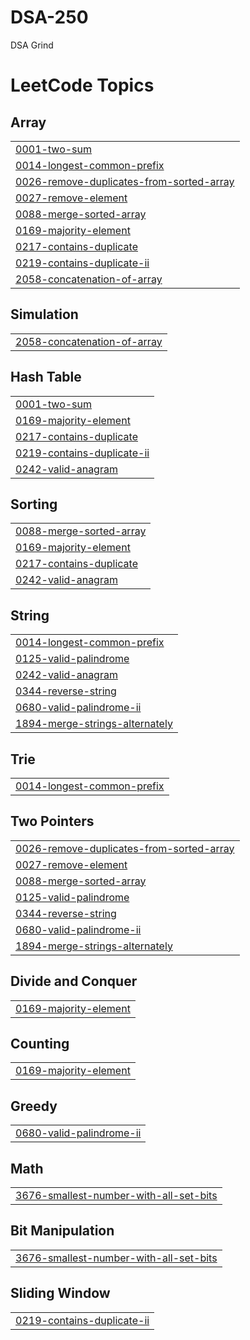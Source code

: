 # DSA-250
DSA Grind

<!---LeetCode Topics Start-->
# LeetCode Topics
## Array
|  |
| ------- |
| [0001-two-sum](https://github.com/Vishisht-Dwivedi/DSA-250/tree/master/0001-two-sum) |
| [0014-longest-common-prefix](https://github.com/Vishisht-Dwivedi/DSA-250/tree/master/0014-longest-common-prefix) |
| [0026-remove-duplicates-from-sorted-array](https://github.com/Vishisht-Dwivedi/DSA-250/tree/master/0026-remove-duplicates-from-sorted-array) |
| [0027-remove-element](https://github.com/Vishisht-Dwivedi/DSA-250/tree/master/0027-remove-element) |
| [0088-merge-sorted-array](https://github.com/Vishisht-Dwivedi/DSA-250/tree/master/0088-merge-sorted-array) |
| [0169-majority-element](https://github.com/Vishisht-Dwivedi/DSA-250/tree/master/0169-majority-element) |
| [0217-contains-duplicate](https://github.com/Vishisht-Dwivedi/DSA-250/tree/master/0217-contains-duplicate) |
| [0219-contains-duplicate-ii](https://github.com/Vishisht-Dwivedi/DSA-250/tree/master/0219-contains-duplicate-ii) |
| [2058-concatenation-of-array](https://github.com/Vishisht-Dwivedi/DSA-250/tree/master/2058-concatenation-of-array) |
## Simulation
|  |
| ------- |
| [2058-concatenation-of-array](https://github.com/Vishisht-Dwivedi/DSA-250/tree/master/2058-concatenation-of-array) |
## Hash Table
|  |
| ------- |
| [0001-two-sum](https://github.com/Vishisht-Dwivedi/DSA-250/tree/master/0001-two-sum) |
| [0169-majority-element](https://github.com/Vishisht-Dwivedi/DSA-250/tree/master/0169-majority-element) |
| [0217-contains-duplicate](https://github.com/Vishisht-Dwivedi/DSA-250/tree/master/0217-contains-duplicate) |
| [0219-contains-duplicate-ii](https://github.com/Vishisht-Dwivedi/DSA-250/tree/master/0219-contains-duplicate-ii) |
| [0242-valid-anagram](https://github.com/Vishisht-Dwivedi/DSA-250/tree/master/0242-valid-anagram) |
## Sorting
|  |
| ------- |
| [0088-merge-sorted-array](https://github.com/Vishisht-Dwivedi/DSA-250/tree/master/0088-merge-sorted-array) |
| [0169-majority-element](https://github.com/Vishisht-Dwivedi/DSA-250/tree/master/0169-majority-element) |
| [0217-contains-duplicate](https://github.com/Vishisht-Dwivedi/DSA-250/tree/master/0217-contains-duplicate) |
| [0242-valid-anagram](https://github.com/Vishisht-Dwivedi/DSA-250/tree/master/0242-valid-anagram) |
## String
|  |
| ------- |
| [0014-longest-common-prefix](https://github.com/Vishisht-Dwivedi/DSA-250/tree/master/0014-longest-common-prefix) |
| [0125-valid-palindrome](https://github.com/Vishisht-Dwivedi/DSA-250/tree/master/0125-valid-palindrome) |
| [0242-valid-anagram](https://github.com/Vishisht-Dwivedi/DSA-250/tree/master/0242-valid-anagram) |
| [0344-reverse-string](https://github.com/Vishisht-Dwivedi/DSA-250/tree/master/0344-reverse-string) |
| [0680-valid-palindrome-ii](https://github.com/Vishisht-Dwivedi/DSA-250/tree/master/0680-valid-palindrome-ii) |
| [1894-merge-strings-alternately](https://github.com/Vishisht-Dwivedi/DSA-250/tree/master/1894-merge-strings-alternately) |
## Trie
|  |
| ------- |
| [0014-longest-common-prefix](https://github.com/Vishisht-Dwivedi/DSA-250/tree/master/0014-longest-common-prefix) |
## Two Pointers
|  |
| ------- |
| [0026-remove-duplicates-from-sorted-array](https://github.com/Vishisht-Dwivedi/DSA-250/tree/master/0026-remove-duplicates-from-sorted-array) |
| [0027-remove-element](https://github.com/Vishisht-Dwivedi/DSA-250/tree/master/0027-remove-element) |
| [0088-merge-sorted-array](https://github.com/Vishisht-Dwivedi/DSA-250/tree/master/0088-merge-sorted-array) |
| [0125-valid-palindrome](https://github.com/Vishisht-Dwivedi/DSA-250/tree/master/0125-valid-palindrome) |
| [0344-reverse-string](https://github.com/Vishisht-Dwivedi/DSA-250/tree/master/0344-reverse-string) |
| [0680-valid-palindrome-ii](https://github.com/Vishisht-Dwivedi/DSA-250/tree/master/0680-valid-palindrome-ii) |
| [1894-merge-strings-alternately](https://github.com/Vishisht-Dwivedi/DSA-250/tree/master/1894-merge-strings-alternately) |
## Divide and Conquer
|  |
| ------- |
| [0169-majority-element](https://github.com/Vishisht-Dwivedi/DSA-250/tree/master/0169-majority-element) |
## Counting
|  |
| ------- |
| [0169-majority-element](https://github.com/Vishisht-Dwivedi/DSA-250/tree/master/0169-majority-element) |
## Greedy
|  |
| ------- |
| [0680-valid-palindrome-ii](https://github.com/Vishisht-Dwivedi/DSA-250/tree/master/0680-valid-palindrome-ii) |
## Math
|  |
| ------- |
| [3676-smallest-number-with-all-set-bits](https://github.com/Vishisht-Dwivedi/DSA-250/tree/master/3676-smallest-number-with-all-set-bits) |
## Bit Manipulation
|  |
| ------- |
| [3676-smallest-number-with-all-set-bits](https://github.com/Vishisht-Dwivedi/DSA-250/tree/master/3676-smallest-number-with-all-set-bits) |
## Sliding Window
|  |
| ------- |
| [0219-contains-duplicate-ii](https://github.com/Vishisht-Dwivedi/DSA-250/tree/master/0219-contains-duplicate-ii) |
<!---LeetCode Topics End-->